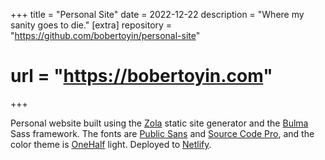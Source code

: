 +++
title = "Personal Site"
date = 2022-12-22
description = "Where my sanity goes to die."
[extra]
repository = "https://github.com/bobertoyin/personal-site"
# url = "https://bobertoyin.com"
+++

Personal website built using the [Zola](https://www.getzola.org) static site generator and the [Bulma](https://bulma.io) Sass framework. The fonts are [Public Sans](https://public-sans.digital.gov) and [Source Code Pro](https://github.com/adobe-fonts/source-code-pro), and the color theme is [OneHalf](https://github.com/sonph/onehalf) light. Deployed to [Netlify](https://netlify.com).

